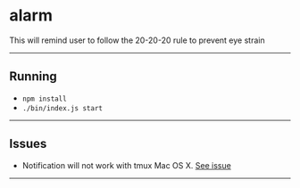 # alarm #
This will remind user to follow the 20-20-20 rule to prevent eye strain
- - - -
## Running ##
* `npm install`
* `./bin/index.js start`
- - - -
## Issues ##
* Notification will not work with tmux Mac OS X. [See issue](https://github.com/mikaelbr/node-notifier/issues/136)
- - - -

